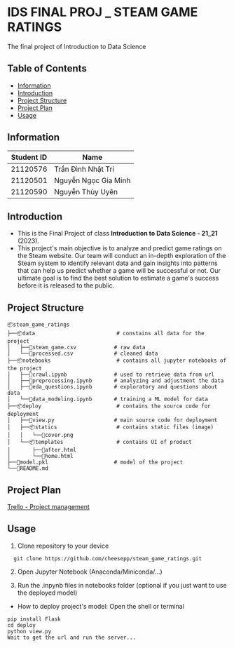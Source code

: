 # IDS FINAL PROJ _ STEAM GAME RATINGS
The final project of Introduction to Data Science

## Table of Contents

 - [Information](#information)
 - [Introduction](#introduction)
 - [Project Structure](#project-structure)
 - [Project Plan](#project-plan)
 - [Usage](#usage)

## Information

| Student ID | Name                   |
|------------|------------------------|
| 21120576   | Trần Đình Nhật Trí     |
| 21120501   | Nguyễn Ngọc Gia Minh   |
| 21120590   | Nguyễn Thủy Uyên       |

## Introduction

- This is the Final Project of class **Introduction to Data Science - 21_21** (2023).
- This project's main objective is to analyze and predict game ratings on the Steam website. Our team will conduct an in-depth exploration of the Steam system to identify relevant data and gain insights into patterns that can help us predict whether a game will be successful or not. Our ultimate goal is to find the best solution to estimate a game's success before it is released to the public.

## Project Structure

```
📦steam_game_ratings
├──📦data                          # constains all data for the project
│   ├──📜steam_game.csv            # raw data
│   └──📜processed.csv             # cleaned data
├──📦notebooks                     # contains all jupyter notebooks of the project
│   ├──📜crawl.ipynb               # used to retrieve data from url
│   ├──📜preprocessing.ipynb       # analyzing and adjustment the data
│   ├──📜eda_questions.ipynb       # exploratory and questions about data
│   └──📜data_modeling.ipynb       # training a ML model for data
├──📦deploy                        # contains the source code for deployment
│   ├──📜view.py                   # main source code for deployment
│   ├──📦statics                   # contains static files (image)
│   │   └──📜cover.png
│   └──📦templates                 # contains UI of product
│       ├──📜after.html
│       └──📜home.html
├──📜model.pkl                     # model of the project
└──📜README.md
```

## Project Plan

[Trello - Project management](https://trello.com/b/jXnkAonb/steam-game-ratings)

## Usage

1. Clone repository to your device

```
  git clone https://github.com/cheesepp/steam_game_ratings.git
```
2. Open Jupyter Notebook (Anaconda/Miniconda/...)

3. Run the .inpynb files in notebooks folder (optional if you just want to use the deployed model)

- How to deploy project's model:
Open the shell or terminal
```
pip install Flask
cd deploy
python view.py
Wait to get the url and run the server...
```